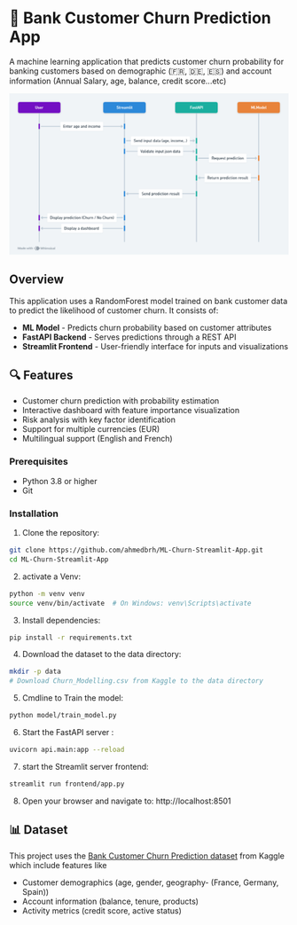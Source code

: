 # 🏦 Bank Customer Churn Prediction App

A machine learning application that predicts customer churn probability for banking customers based on demographic (🇫🇷, 🇩🇪, 🇪🇸) and account information (Annual Salary, age, balance, credit score...etc)

![Workflow Diagram](docs/Churn%20Prediction%20Interaction%20Sequence.png)

## Overview

This application uses a RandomForest model trained on bank customer data to predict the likelihood of customer churn. It consists of:

- **ML Model** - Predicts churn probability based on customer attributes
- **FastAPI Backend** - Serves predictions through a REST API
- **Streamlit Frontend** - User-friendly interface for inputs and visualizations

## 🔍 Features

- Customer churn prediction with probability estimation
- Interactive dashboard with feature importance visualization
- Risk analysis with key factor identification
- Support for multiple currencies (EUR)
- Multilingual support (English and French)


### Prerequisites

- Python 3.8 or higher
- Git

### Installation

1. Clone the repository:
```bash
git clone https://github.com/ahmedbrh/ML-Churn-Streamlit-App.git
cd ML-Churn-Streamlit-App
```

2. activate a Venv:
```bash
python -m venv venv
source venv/bin/activate  # On Windows: venv\Scripts\activate
```

3. Install dependencies:
```bash
pip install -r requirements.txt
```

4. Download the dataset to the data directory:
```bash
mkdir -p data
# Download Churn_Modelling.csv from Kaggle to the data directory
```

5. Cmdline to Train the model:
```bash
python model/train_model.py
```

6. Start the FastAPI server :
```bash
uvicorn api.main:app --reload
```

7. start the Streamlit server frontend:
```bash
streamlit run frontend/app.py
```

8. Open your browser and navigate to: http://localhost:8501


## 📊 Dataset

This project uses the [Bank Customer Churn Prediction dataset](https://www.kaggle.com/datasets/adammaus/predicting-churn-for-bank-customers) from Kaggle which include features like 
- Customer demographics (age, gender, geography- (France, Germany, Spain))
- Account information (balance, tenure, products)
- Activity metrics (credit score, active status)
